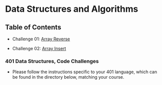 # Data Structures and Algorithms

## Table of Contents

* Challenge 01: [Array Reverse](python/docs/array_reverse/README.md)

* Challenge 02: [Array Insert](python/docs/array_insert_shift/README.md)

### 401 Data Structures, Code Challenges

- Please follow the instructions specific to your 401 language, which can be found in the directory below, matching your course.
